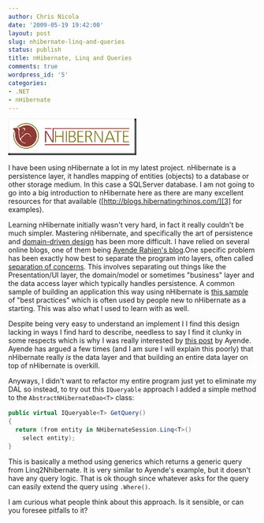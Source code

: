 ```yaml
---
author: Chris Nicola
date: '2009-05-19 19:42:00'
layout: post
slug: nhibernate-linq-and-queries
status: publish
title: nHibernate, Linq and Queries
comments: true
wordpress_id: '5'
categories:
- .NET
- nHibernate
---
```


![NHLogoSmall][1]

I have been using nHibernate a lot in my latest project. nHibernate is a persistence layer, it handles mapping of entities (objects) to a database or other storage medium. In this case a SQLServer database. I am not going to go into a big introduction to nHibernate here as there are many excellent resources for that available ([http://blogs.hibernatingrhinos.com/][3] for examples).

Learning nHibernate initially wasn't very hard, in fact it really couldn't be much simpler. Mastering nHibernate, and specifically the art of persistence and [domain-driven design][4] has been more difficult.  I have relied on several online blogs, one of them being [Ayende Rahien's blog][5].One specific problem has been exactly how best to separate the program into layers, often called [separation of concerns][6].  This involves separating out things like the Presentation/UI layer, the domain/model or sometimes "business" layer and the data access layer which typically handles persistence.  A common sample of building an application this way using nHibernate is [this sample ][7]of "best practices" which is often used by people new to nHibernate as a starting.  This was also what I used to learn with as well.

<!--more--> 

Despite being very easy to understand an implement I I find this design lacking in ways I find hard to describe, needless to say I find it clunky in some respects which is why I was really interested by [this post][8] by Ayende.  Ayende has argued a few times (and I am sure I will explain this poorly) that nHibernate really _is_ the data layer and that building an entire data layer on top of nHibernate is overkill.

Anyways, I didn't want to refactor my entire program just yet to eliminate my DAL so instead, to try out this `IQueryable` approach I added a simple method to the `AbstractNHibernateDao<T>` class:

```csharp
public virtual IQueryable<T> GetQuery()
{
  return (from entity in NHibernateSession.Linq<T>()
    select entity);
}
```

This is basically a method using generics which returns a generic query from Linq2Nhibernate.  It is very similar to Ayende's example, but it doesn't have any query logic.  That is ok though since whatever asks for the query can easily extend the query using `.Where()`.

I am curious what people think about this approach.  Is it sensible, or can you foresee pitfalls to it?

   [1]: /images/NHLogoSmall_thumb.gif
   [3]: http://blogs.hibernatingrhinos.com/
   [4]: http://domaindrivendesign.org/
   [5]: http://ayende.com/Blog
   [6]: http://en.wikipedia.org/wiki/Separation_of_concerns
   [7]: http://www.codeproject.com/KB/architecture/NHibernateBestPractices.aspx
   [8]: http://ayende.com/blog/3958/the-dal-should-go-all-the-way-to-ui

